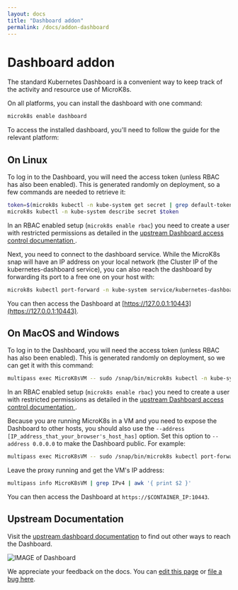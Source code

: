 ```yaml
---
layout: docs
title: "Dashboard addon"
permalink: /docs/addon-dashboard
---
```


# Dashboard addon

The standard Kubernetes Dashboard is a convenient way to keep track of the
activity and resource use of MicroK8s.

On all platforms, you can install the dashboard with one command:

```bash
microk8s enable dashboard
```

To access the installed dashboard, you'll need to follow the guide for the relevant platform:

## On Linux

To log in to the Dashboard, you will need the access token (unless RBAC has
also been enabled). This is generated randomly on deployment, so a few commands
are needed to retrieve it:

```bash
token=$(microk8s kubectl -n kube-system get secret | grep default-token | cut -d " " -f1)
microk8s kubectl -n kube-system describe secret $token
```

In an RBAC enabled setup (`microk8s enable rbac`) you need to create a user with
restricted permissions as detailed in the
[upstream Dashboard access control documentation ][upstream-dashboard].

Next, you need to connect to the dashboard service. While the MicroK8s snap will
have an IP address on your local network (the Cluster IP of the kubernetes-dashboard service),
you can also reach the dashboard by forwarding its port to a free one on your host with:

```bash
microk8s kubectl port-forward -n kube-system service/kubernetes-dashboard 10443:443
```

You can then access the Dashboard at [https://127.0.0.1:10443](https://127.0.0.1:10443).

## On MacOS and Windows

To log in to the Dashboard, you will need the access token (unless RBAC has
also been enabled). This is generated randomly on deployment, so we can get it with this command:

```bash
multipass exec MicroK8sVM -- sudo /snap/bin/microk8s kubectl -n kube-system describe secret $(multipass exec MicroK8sVM -- sudo /snap/bin/microk8s kubectl -n kube-system get secret | grep default-token | cut -d " " -f1)
```

In an RBAC enabled setup (`microk8s enable rbac`) you need to create a user with
restricted permissions as detailed in the
[upstream Dashboard access control documentation ][upstream-dashboard].

Because you are running MicroK8s in a VM and you need to expose the Dashboard to other hosts, you
should also use the `--address [IP_address_that_your_browser's_host_has]` option. Set this option
to `--address 0.0.0.0` to make the Dashboard public. For example:

```bash
multipass exec MicroK8sVM -- sudo /snap/bin/microk8s kubectl port-forward -n kube-system service/kubernetes-dashboard 10443:443 --address 0.0.0.0
```

Leave the proxy running and get the VM's IP address:

```bash
multipass info MicroK8sVM | grep IPv4 | awk '{ print $2 }'
```

You can then access the Dashboard at `https://$CONTAINER_IP:10443`.

## Upstream Documentation

Visit the [upstream dashboard documentation][upstream-access-dashboard] to find out other ways to reach the Dashboard.



![IMAGE of Dashboard](https://assets.ubuntu.com/v1/c9cec03a-ubuntu18.04-microk8s+on+QEMU-KVM_007.png)

[upstream-dashboard]: https://github.com/kubernetes/dashboard/blob/master/docs/user/access-control/README.md#admin-privileges
[upstream-access-dashboard]: https://github.com/kubernetes/dashboard/blob/master/docs/user/accessing-dashboard/1.7.x-and-above.md

<!-- FEEDBACK -->
<div class="p-notification--information">
  <p class="p-notification__response">
    We appreciate your feedback on the docs. You can
    <a href="https://github.com/canonical-web-and-design/microk8s.io/edit/master/docs/addon-dashboard.md" class="p-notification__action">edit this page</a>
    or
    <a href="https://github.com/canonical-web-and-design/microk8s.io/issues/new" class="p-notification__action">file a bug here</a>.
  </p>
</div>
